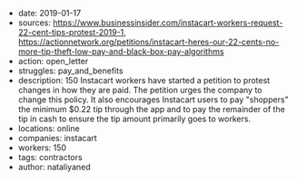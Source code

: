 - date: 2019-01-17
- sources: https://www.businessinsider.com/instacart-workers-request-22-cent-tips-protest-2019-1, https://actionnetwork.org/petitions/instacart-heres-our-22-cents-no-more-tip-theft-low-pay-and-black-box-pay-algorithms
- action: open_letter
- struggles: pay_and_benefits
- description: 150 Instacart workers have started a petition to protest changes in how they are paid. The petition urges the company to change this policy. It also encourages Instacart users to pay "shoppers" the minimum $0.22 tip through the app and to pay the remainder of the tip in cash to ensure the tip amount primarily goes to workers.
- locations: online
- companies: instacart
- workers: 150
- tags: contractors
- author: nataliyaned
